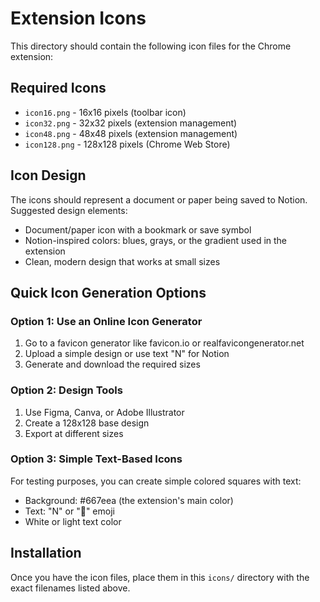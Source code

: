 # Extension Icons

This directory should contain the following icon files for the Chrome extension:

## Required Icons
- `icon16.png` - 16x16 pixels (toolbar icon)
- `icon32.png` - 32x32 pixels (extension management)
- `icon48.png` - 48x48 pixels (extension management)
- `icon128.png` - 128x128 pixels (Chrome Web Store)

## Icon Design
The icons should represent a document or paper being saved to Notion. Suggested design elements:
- Document/paper icon with a bookmark or save symbol
- Notion-inspired colors: blues, grays, or the gradient used in the extension
- Clean, modern design that works at small sizes

## Quick Icon Generation Options

### Option 1: Use an Online Icon Generator
1. Go to a favicon generator like favicon.io or realfavicongenerator.net
2. Upload a simple design or use text "N" for Notion
3. Generate and download the required sizes

### Option 2: Design Tools
1. Use Figma, Canva, or Adobe Illustrator
2. Create a 128x128 base design
3. Export at different sizes

### Option 3: Simple Text-Based Icons
For testing purposes, you can create simple colored squares with text:
- Background: #667eea (the extension's main color)
- Text: "N" or "📑" emoji
- White or light text color

## Installation
Once you have the icon files, place them in this `icons/` directory with the exact filenames listed above. 